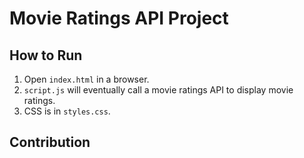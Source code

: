 # Movie Ratings API Project

## How to Run
1. Open `index.html` in a browser.
2. `script.js` will eventually call a movie ratings API to display movie ratings.
3. CSS is in `styles.css`.

## Contribution
